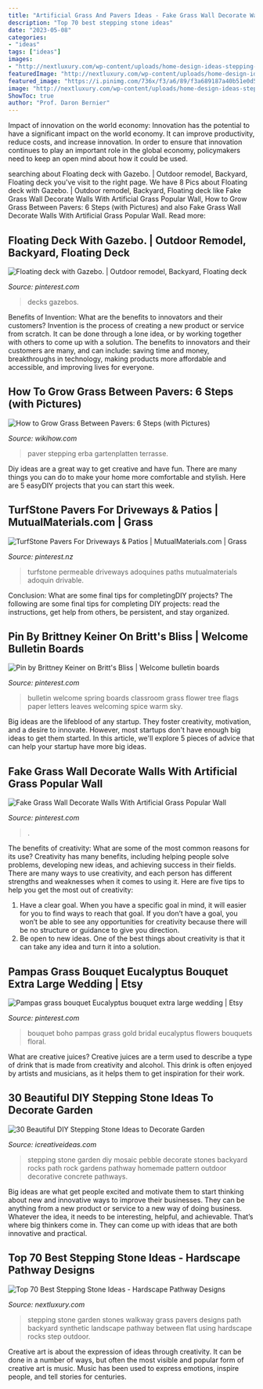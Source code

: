 ```yaml
---
title: "Artificial Grass And Pavers Ideas - Fake Grass Wall Decorate Walls With Artificial Grass Popular Wall"
description: "Top 70 best stepping stone ideas"
date: "2023-05-08"
categories:
- "ideas"
tags: ["ideas"]
images:
- "http://nextluxury.com/wp-content/uploads/home-design-ideas-stepping-stone-backyard.jpg"
featuredImage: "http://nextluxury.com/wp-content/uploads/home-design-ideas-stepping-stone-backyard.jpg"
featured_image: "https://i.pinimg.com/736x/f3/a6/89/f3a689187a40b51e0d53491be2e92da0.jpg"
image: "http://nextluxury.com/wp-content/uploads/home-design-ideas-stepping-stone-backyard.jpg"
ShowToc: true
author: "Prof. Daron Bernier"
---
```



Impact of innovation on the world economy:
Innovation has the potential to have a significant impact on the world economy. It can improve productivity, reduce costs, and increase innovation. In order to ensure that innovation continues to play an important role in the global economy, policymakers need to keep an open mind about how it could be used.

	

		
searching about Floating deck with Gazebo. | Outdoor remodel, Backyard, Floating deck you've visit to the right page. We have 8 Pics about Floating deck with Gazebo. | Outdoor remodel, Backyard, Floating deck like Fake Grass Wall Decorate Walls With Artificial Grass Popular Wall, How to Grow Grass Between Pavers: 6 Steps (with Pictures) and also Fake Grass Wall Decorate Walls With Artificial Grass Popular Wall. Read more:
		
    
## Floating Deck With Gazebo. | Outdoor Remodel, Backyard, Floating Deck

<img loading=lazy src="https://i.pinimg.com/736x/81/36/73/8136738734919493c4f0bfd58072f443--floating-deck-gazebo.jpg" onerror="this.onerror=null;this.src='https://tse2.mm.bing.net/th?id=OIP.nd5-yzJF2G-YTuwJMimxKQHaFi&amp;pid=15.1';" alt="Floating deck with Gazebo. | Outdoor remodel, Backyard, Floating deck">

_Source: pinterest.com_

>decks gazebos. 

	

Benefits of Invention: What are the benefits to innovators and their customers?
Invention is the process of creating a new product or service from scratch. It can be done through a lone idea, or by working together with others to come up with a solution. The benefits to innovators and their customers are many, and can include: saving time and money, breakthroughs in technology, making products more affordable and accessible, and improving lives for everyone.

    
## How To Grow Grass Between Pavers: 6 Steps (with Pictures)

<img loading=lazy src="https://www.wikihow.com/images/5/5b/Grow-Grass-Between-Pavers-Step-6.jpg" onerror="this.onerror=null;this.src='https://tse2.mm.bing.net/th?id=OIP.tgfWWJgGEXoJSuUN7N2FpQHaFj&amp;pid=15.1';" alt="How to Grow Grass Between Pavers: 6 Steps (with Pictures)">

_Source: wikihow.com_

>paver stepping erba gartenplatten terrasse. 

	

Diy ideas are a great way to get creative and have fun. There are many things you can do to make your home more comfortable and stylish. Here are 5 easyDIY projects that you can start this week.

    
## TurfStone Pavers For Driveways &amp; Patios | MutualMaterials.com | Grass

<img loading=lazy src="https://i.pinimg.com/736x/1f/5f/f7/1f5ff73e2a98881c94291add37599afd.jpg" onerror="this.onerror=null;this.src='https://tse1.mm.bing.net/th?id=OIP.x2dgJI94luY5PUT5X2_McAHaLG&amp;pid=15.1';" alt="TurfStone Pavers For Driveways &amp; Patios | MutualMaterials.com | Grass">

_Source: pinterest.nz_

>turfstone permeable driveways adoquines paths mutualmaterials adoquin drivable. 

	

Conclusion: What are some final tips for completingDIY projects?
The following are some final tips for completing DIY projects: read the instructions, get help from others, be persistent, and stay organized.

    
## Pin By Brittney Keiner On Britt&#039;s Bliss | Welcome Bulletin Boards

<img loading=lazy src="https://i.pinimg.com/736x/f0/d7/97/f0d797e8771c282a79c9d5c79f3c1326--welcome-bulletin-boards-spring-bulletin-boards.jpg" onerror="this.onerror=null;this.src='https://tse4.mm.bing.net/th?id=OIP.8frBAwALmk9sVL83m8ljjQHaFN&amp;pid=15.1';" alt="Pin by Brittney Keiner on Britt&#039;s Bliss | Welcome bulletin boards">

_Source: pinterest.com_

>bulletin welcome spring boards classroom grass flower tree flags paper letters leaves welcoming spice warm sky. 

	

Big ideas are the lifeblood of any startup. They foster creativity, motivation, and a desire to innovate. However, most startups don't have enough big ideas to get them started. In this article, we'll explore 5 pieces of advice that can help your startup have more big ideas.

    
## Fake Grass Wall Decorate Walls With Artificial Grass Popular Wall

<img loading=lazy src="https://i.pinimg.com/736x/f3/a6/89/f3a689187a40b51e0d53491be2e92da0.jpg" onerror="this.onerror=null;this.src='https://tse3.mm.bing.net/th?id=OIP.0fCQdkZ-2Mt6-FQD2kcKOgHaE8&amp;pid=15.1';" alt="Fake Grass Wall Decorate Walls With Artificial Grass Popular Wall">

_Source: pinterest.com_

>. 

	

The benefits of creativity: What are some of the most common reasons for its use?
Creativity has many benefits, including helping people solve problems, developing new ideas, and achieving success in their fields. There are many ways to use creativity, and each person has different strengths and weaknesses when it comes to using it. Here are five tips to help you get the most out of creativity: 
1. Have a clear goal. When you have a specific goal in mind, it will easier for you to find ways to reach that goal. If you don’t have a goal, you won’t be able to see any opportunities for creativity because there will be no structure or guidance to give you direction. 
2. Be open to new ideas. One of the best things about creativity is that it can take any idea and turn it into a solution.

    
## Pampas Grass Bouquet Eucalyptus Bouquet Extra Large Wedding | Etsy

<img loading=lazy src="https://i.pinimg.com/736x/93/45/7c/93457c0bf9587e27e94915e4056f7247.jpg" onerror="this.onerror=null;this.src='https://tse4.mm.bing.net/th?id=OIP.0Ec5LPhF6-TXMpeMOcnX2wHaLH&amp;pid=15.1';" alt="Pampas grass bouquet Eucalyptus bouquet extra large wedding | Etsy">

_Source: pinterest.com_

>bouquet boho pampas grass gold bridal eucalyptus flowers bouquets floral. 

	

What are creative juices?
Creative juices are a term used to describe a type of drink that is made from creativity and alcohol. This drink is often enjoyed by artists and musicians, as it helps them to get inspiration for their work.

    
## 30 Beautiful DIY Stepping Stone Ideas To Decorate Garden

<img loading=lazy src="http://www.icreativeideas.com/wp-content/uploads/2014/04/30BeautifulDIYSteppingStoneIdeastoDecorateYourGarden1.jpg" onerror="this.onerror=null;this.src='https://tse4.mm.bing.net/th?id=OIP.WCyNgcgusMsi35RbYqbaAgHaJ4&amp;pid=15.1';" alt="30 Beautiful DIY Stepping Stone Ideas to Decorate Garden">

_Source: icreativeideas.com_

>stepping stone garden diy mosaic pebble decorate stones backyard rocks path rock gardens pathway homemade pattern outdoor decorative concrete pathways. 

	

Big ideas are what get people excited and motivate them to start thinking about new and innovative ways to improve their businesses. They can be anything from a new product or service to a new way of doing business. Whatever the idea, it needs to be interesting, helpful, and achievable. That’s where big thinkers come in. They can come up with ideas that are both innovative and practical.

    
## Top 70 Best Stepping Stone Ideas - Hardscape Pathway Designs

<img loading=lazy src="http://nextluxury.com/wp-content/uploads/home-design-ideas-stepping-stone-backyard.jpg" onerror="this.onerror=null;this.src='https://tse1.mm.bing.net/th?id=OIP.g7F4cInYvj7Suja_P8AcCwAAAA&amp;pid=15.1';" alt="Top 70 Best Stepping Stone Ideas - Hardscape Pathway Designs">

_Source: nextluxury.com_

>stepping stone garden stones walkway grass pavers designs path backyard synthetic landscape pathway between flat using hardscape rocks step outdoor. 

	

Creative art is about the expression of ideas through creativity. It can be done in a number of ways, but often the most visible and popular form of creative art is music. Music has been used to express emotions, inspire people, and tell stories for centuries.


